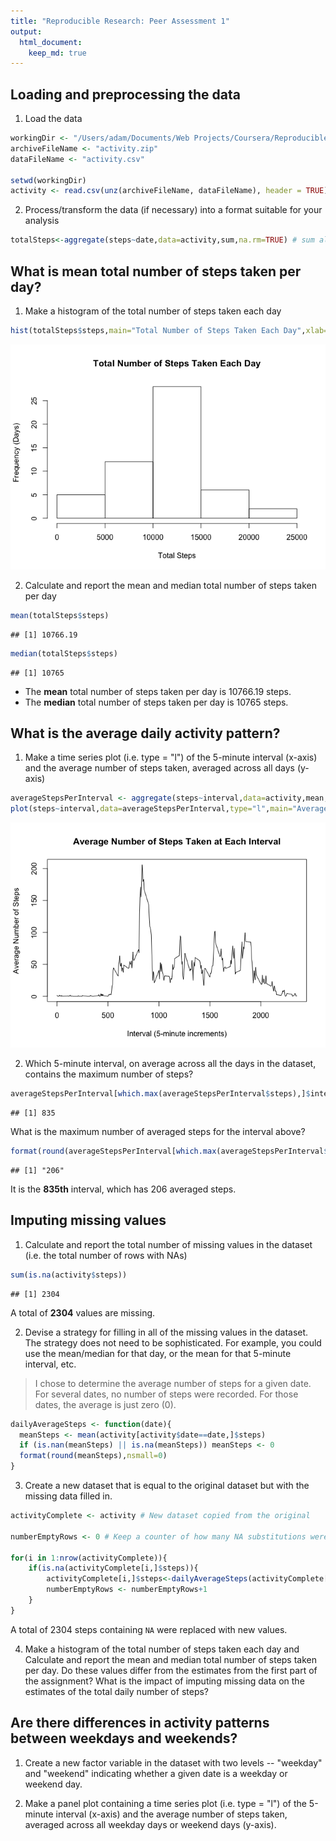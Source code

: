 ```yaml
---
title: "Reproducible Research: Peer Assessment 1"
output: 
  html_document:
    keep_md: true
---
```



## Loading and preprocessing the data

1. Load the data


```r
workingDir <- "/Users/adam/Documents/Web Projects/Coursera/Reproducible Research/RepData_PeerAssessment1"
archiveFileName <- "activity.zip"
dataFileName <- "activity.csv"

setwd(workingDir)
activity <- read.csv(unz(archiveFileName, dataFileName), header = TRUE)
```

2. Process/transform the data (if necessary) into a format suitable for your analysis


```r
totalSteps<-aggregate(steps~date,data=activity,sum,na.rm=TRUE) # sum all steps for each date; return a data frame
```

## What is mean total number of steps taken per day?

1. Make a histogram of the total number of steps taken each day

```r
hist(totalSteps$steps,main="Total Number of Steps Taken Each Day",xlab="Total Steps",ylab="Frequency (Days)")
```

![](PA1_template_files/figure-html/unnamed-chunk-3-1.png)<!-- -->

2. Calculate and report the mean and median total number of steps taken per day

```r
mean(totalSteps$steps)
```

```
## [1] 10766.19
```

```r
median(totalSteps$steps)
```

```
## [1] 10765
```

* The **mean** total number of steps taken per day is 
    10766.19 steps.
* The **median** total number of steps taken per day is 
    10765 steps.

## What is the average daily activity pattern?

1. Make a time series plot (i.e. type = "l") of the 5-minute interval (x-axis) and the average number of steps taken, averaged across all days (y-axis)


```r
averageStepsPerInterval <- aggregate(steps~interval,data=activity,mean,na.rm=TRUE)
plot(steps~interval,data=averageStepsPerInterval,type="l",main="Average Number of Steps Taken at Each Interval",xlab="Interval (5-minute increments)",ylab="Average Number of Steps")
```

![](PA1_template_files/figure-html/unnamed-chunk-5-1.png)<!-- -->

2. Which 5-minute interval, on average across all the days in the dataset, contains the maximum number of steps?

```r
averageStepsPerInterval[which.max(averageStepsPerInterval$steps),]$interval
```

```
## [1] 835
```

What is the maximum number of averaged steps for the interval above?

```r
format(round(averageStepsPerInterval[which.max(averageStepsPerInterval$steps),]$steps),nsmall=0)
```

```
## [1] "206"
```

It is the **835th** interval, which has 206 averaged steps.

## Imputing missing values

1. Calculate and report the total number of missing values in the dataset (i.e. the total number of rows with NAs)

```r
sum(is.na(activity$steps))
```

```
## [1] 2304
```
A total of **2304** values are missing.

2. Devise a strategy for filling in all of the missing values in the dataset. The strategy does not need to be sophisticated. For example, you could use the mean/median for that day, or the mean for that 5-minute interval, etc.

> I chose to determine the average number of steps for a given date.
> For several dates, no number of steps were recorded. For those dates, the average is just zero (0).


```r
dailyAverageSteps <- function(date){
  meanSteps <- mean(activity[activity$date==date,]$steps)
  if (is.nan(meanSteps) || is.na(meanSteps)) meanSteps <- 0
  format(round(meanSteps),nsmall=0)
}
```
  
3. Create a new dataset that is equal to the original dataset but with the missing data filled in.


```r
activityComplete <- activity # New dataset copied from the original

numberEmptyRows <- 0 # Keep a counter of how many NA substitutions were done

for(i in 1:nrow(activityComplete)){
    if(is.na(activityComplete[i,]$steps)){
        activityComplete[i,]$steps<-dailyAverageSteps(activityComplete[i,]$date)
        numberEmptyRows <- numberEmptyRows+1
    }
}
```

A total of 2304 steps containing `NA` were replaced with new values.

4. Make a histogram of the total number of steps taken each day and Calculate and report the mean and median total number of steps taken per day. Do these values differ from the estimates from the first part of the assignment? What is the impact of imputing missing data on the estimates of the total daily number of steps?

## Are there differences in activity patterns between weekdays and weekends?

1. Create a new factor variable in the dataset with two levels -- "weekday" and "weekend" indicating whether a given date is a weekday or weekend day.

2. Make a panel plot containing a time series plot (i.e. type = "l") of the 5-minute interval (x-axis) and the average number of steps taken, averaged across all weekday days or weekend days (y-axis).

